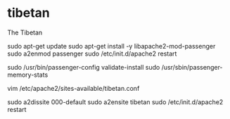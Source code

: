 # tibetan
The Tibetan

<!--  Apache & Passenger development-->

sudo apt-get update
sudo apt-get install -y libapache2-mod-passenger
sudo a2enmod passenger
sudo /etc/init.d/apache2 restart

<!-- check installation -->
sudo /usr/bin/passenger-config validate-install
sudo /usr/sbin/passenger-memory-stats

vim /etc/apache2/sites-available/tibetan.conf
<!--
<VirtualHost *:80>
    ServerName tibmedicine.com
    ServerAlias www.tibmedicine.com
    ServerAdmin webmaster@localhost
    DocumentRoot /home/kuntuzangpo/code/tibetan/public
    RailsEnv development
    ErrorLog ${APACHE_LOG_DIR}/error.log
    CustomLog ${APACHE_LOG_DIR}/access.log combined
    <Directory "/home/kuntuzangpo/code/tibetan/public">
        Options FollowSymLinks
        Require all granted
    </Directory>
    -->
</VirtualHost>
<!--  RailsEnv  production -->


<!--  Disable the default site, enable your new site, and restart Apache: -->
sudo a2dissite 000-default
sudo a2ensite tibetan
sudo /etc/init.d/apache2 restart

<!-- tail -200lf /var/log/apache2/error.log -->
